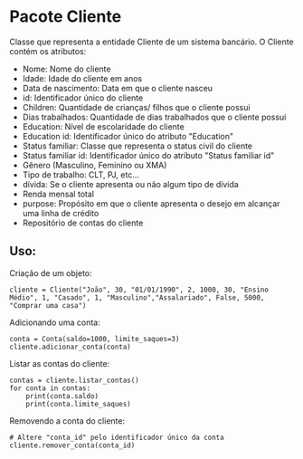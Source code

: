 # Pacote Cliente

Classe que representa a entidade Cliente de um sistema bancário. O Cliente contém os atributos:
- Nome: Nome do cliente
- Idade: Idade do cliente em anos
- Data de nascimento: Data em que o cliente nasceu
- id: Identificador único do cliente
- Children: Quantidade de crianças/ filhos que o cliente possui
- Dias trabalhados: Quantidade de dias trabalhados que o cliente possui
- Education: Nível de escolaridade do cliente
- Education id: Identificador único do atributo "Education"
- Status familiar: Classe que representa o status civil do cliente
- Status familiar id: Identificador único do atributo "Status familiar id"
- Gênero (Masculino, Feminino ou XMA)
- Tipo de trabalho: CLT, PJ, etc...
- dívida: Se o cliente apresenta ou não algum tipo de dívida
- Renda mensal total
- purpose: Propósito em que o cliente apresenta o desejo em alcançar uma linha de crédito
- Repositório de contas do cliente

## Uso:

Criação de um objeto:

    cliente = Cliente("João", 30, "01/01/1990", 2, 1000, 30, "Ensino Médio", 1, "Casado", 1, "Masculino","Assalariado", False, 5000, "Comprar uma casa")

Adicionando uma conta:

    conta = Conta(saldo=1000, limite_saques=3)
    cliente.adicionar_conta(conta)

Listar as contas do cliente:

    contas = cliente.listar_contas()
    for conta in contas:
        print(conta.saldo)
        print(conta.limite_saques)

Removendo a conta do cliente:

    # Altere "conta_id" pelo identificador único da conta
    cliente.remover_conta(conta_id)

